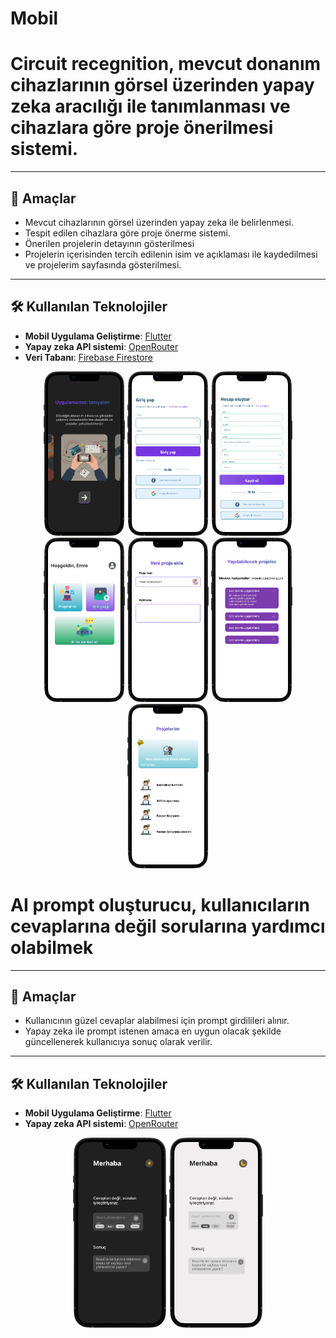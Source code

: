 # Mobil

# **Circuit recegnition**, mevcut donanım cihazlarının görsel üzerinden yapay zeka aracılığı ile tanımlanması ve cihazlara göre proje önerilmesi sistemi.

---

## 🚀 Amaçlar

- Mevcut cihazlarının görsel üzerinden yapay zeka ile belirlenmesi.
- Tespit edilen cihazlara göre proje önerme sistemi.
- Önerilen projelerin detayının gösterilmesi
- Projelerin içerisinden tercih edilenin isim ve açıklaması ile kaydedilmesi ve projelerim sayfasında gösterilmesi.   

---


## 🛠 Kullanılan Teknolojiler

- **Mobil Uygulama Geliştirme**: [Flutter](https://flutter.dev/)
- **Yapay zeka API sistemi**: [OpenRouter](https://openrouter.ai/)
- **Veri Tabanı**: [Firebase Firestore](https://firebase.google.com/docs/firestore)


<div align="center"> 
  <img src="assets/circuit-recognition/welcome-screen.png" width="130" />
  <img src="assets/circuit-recognition/login-screen.png" width="130" />
  <img src="assets/circuit-recognition/signup-screen.png" width="130" />
  <img src="assets/circuit-recognition/home.png" width="130" />
  <img src="assets/circuit-recognition/new-project.png" width="130" />
  <img src="assets/circuit-recognition/project-propasal.png" width="130" />
  <img src="assets/circuit-recognition/my-project.png" width="130" />
  
</div> 




# **AI prompt oluşturucu**, kullanıcıların cevaplarına değil sorularına yardımcı olabilmek

---

## 🚀 Amaçlar

- Kullanıcının güzel cevaplar alabilmesi için prompt girdilileri alınır.
- Yapay zeka ile prompt istenen amaca en uygun olacak şekilde güncellenerek kullanıcıya sonuç olarak verilir.
   

---


## 🛠 Kullanılan Teknolojiler

- **Mobil Uygulama Geliştirme**: [Flutter](https://flutter.dev/)
- **Yapay zeka API sistemi**: [OpenRouter](https://openrouter.ai/)

<div align="center"> 
  <img src="assets/ai-prompt-duzeltici/dark-mode.png" width="150" />
  <img src="assets/ai-prompt-duzeltici/light-mode.png" width="150" />
  
</div> 

